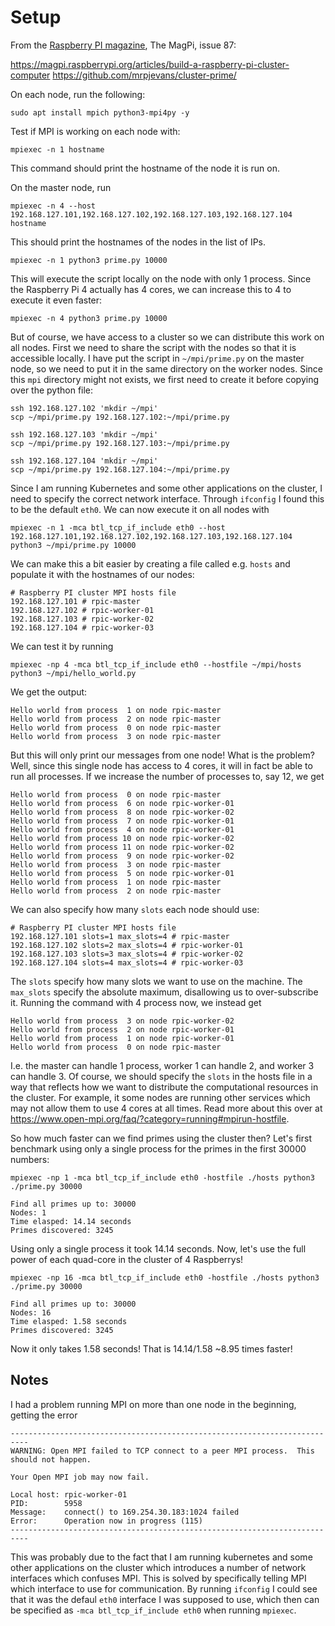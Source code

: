 
# Setup

From the [Raspberry PI magazine](https://magpi.raspberrypi.org/), The MagPi, issue 87:

https://magpi.raspberrypi.org/articles/build-a-raspberry-pi-cluster-computer
https://github.com/mrpjevans/cluster-prime/

On each node, run the following:

    sudo apt install mpich python3-mpi4py -y

Test if MPI is working on each node with:

    mpiexec -n 1 hostname

This command should print the hostname of the node it is run on.

On the master node, run

    mpiexec -n 4 --host 192.168.127.101,192.168.127.102,192.168.127.103,192.168.127.104 hostname

This should print the hostnames of the nodes in the list of IPs.

    mpiexec -n 1 python3 prime.py 10000

This will execute the script locally on the node with only 1 process. Since the Raspberry Pi 4 actually has 4 cores, we can increase this to 4 to execute it even faster:

    mpiexec -n 4 python3 prime.py 10000

But of course, we have access to a cluster so we can distribute this work on all nodes. First we need to share the script with the nodes so that it is accessible locally. I have put the script in `~/mpi/prime.py` on the master node, so we need to put it in the same directory on the worker nodes. Since this `mpi` directory might not exists, we first need to create it before copying over the python file:

    ssh 192.168.127.102 'mkdir ~/mpi'
    scp ~/mpi/prime.py 192.168.127.102:~/mpi/prime.py

    ssh 192.168.127.103 'mkdir ~/mpi'
    scp ~/mpi/prime.py 192.168.127.103:~/mpi/prime.py
    
    ssh 192.168.127.104 'mkdir ~/mpi'
    scp ~/mpi/prime.py 192.168.127.104:~/mpi/prime.py
    
Since I am running Kubernetes and some other applications on the cluster, I need to specify the correct network interface. Through `ifconfig` I found this to be the default `eth0`. We can now execute it on all nodes with

    mpiexec -n 1 -mca btl_tcp_if_include eth0 --host 192.168.127.101,192.168.127.102,192.168.127.103,192.168.127.104 python3 ~/mpi/prime.py 10000

We can make this a bit easier by creating a file called e.g. `hosts` and populate it with the hostnames of our nodes:

    # Raspberry PI cluster MPI hosts file
    192.168.127.101 # rpic-master
    192.168.127.102 # rpic-worker-01
    192.168.127.103 # rpic-worker-02
    192.168.127.104 # rpic-worker-03

We can test it by running

    mpiexec -np 4 -mca btl_tcp_if_include eth0 --hostfile ~/mpi/hosts python3 ~/mpi/hello_world.py

We get the output:

    Hello world from process  1 on node rpic-master
    Hello world from process  2 on node rpic-master
    Hello world from process  0 on node rpic-master
    Hello world from process  3 on node rpic-master

But this will only print our messages from one node! What is the problem? Well, since this single node has access to 4 cores, it will in fact be able to run all processes. If we increase the number of processes to, say 12, we get

    Hello world from process  0 on node rpic-master
    Hello world from process  6 on node rpic-worker-01
    Hello world from process  8 on node rpic-worker-02
    Hello world from process  7 on node rpic-worker-01
    Hello world from process  4 on node rpic-worker-01
    Hello world from process 10 on node rpic-worker-02
    Hello world from process 11 on node rpic-worker-02
    Hello world from process  9 on node rpic-worker-02
    Hello world from process  3 on node rpic-master
    Hello world from process  5 on node rpic-worker-01
    Hello world from process  1 on node rpic-master
    Hello world from process  2 on node rpic-master

We can also specify how many `slots` each node should use:

    # Raspberry PI cluster MPI hosts file
    192.168.127.101 slots=1 max_slots=4 # rpic-master
    192.168.127.102 slots=2 max_slots=4 # rpic-worker-01
    192.168.127.103 slots=3 max_slots=4 # rpic-worker-02
    192.168.127.104 slots=4 max_slots=4 # rpic-worker-03

The `slots` specify how many slots we want to use on the machine. The `max_slots` specify the absolute maximum, disallowing us to over-subscribe it. Running the command with 4 process now, we instead get

    Hello world from process  3 on node rpic-worker-02
    Hello world from process  2 on node rpic-worker-01
    Hello world from process  1 on node rpic-worker-01
    Hello world from process  0 on node rpic-master

I.e. the master can handle 1 process, worker 1 can handle 2, and worker 3 can handle 3. Of course, we should specify the `slots` in the hosts file in a way that reflects how we want to distribute the computational resources in the cluster. For example, it some nodes are running other services which may not allow them to use 4 cores at all times. Read more about this over at https://www.open-mpi.org/faq/?category=running#mpirun-hostfile.

So how much faster can we find primes using the cluster then? Let's first benchmark using only a single process for the primes in the first 30000 numbers:

    mpiexec -np 1 -mca btl_tcp_if_include eth0 -hostfile ./hosts python3 ./prime.py 30000
    
    Find all primes up to: 30000
    Nodes: 1
    Time elasped: 14.14 seconds
    Primes discovered: 3245

Using only a single process it took 14.14 seconds. Now, let's use the full power of each quad-core in the cluster of 4 Raspberrys!

    mpiexec -np 16 -mca btl_tcp_if_include eth0 -hostfile ./hosts python3 ./prime.py 30000
    
    Find all primes up to: 30000
    Nodes: 16
    Time elasped: 1.58 seconds
    Primes discovered: 3245

Now it only takes 1.58 seconds! That is 14.14/1.58 ~8.95 times faster!

## Notes

I had a problem running MPI on more than one node in the beginning, getting the error

    --------------------------------------------------------------------------
    WARNING: Open MPI failed to TCP connect to a peer MPI process.  This
    should not happen.

    Your Open MPI job may now fail.

    Local host: rpic-worker-01
    PID:        5958
    Message:    connect() to 169.254.30.183:1024 failed
    Error:      Operation now in progress (115)
    --------------------------------------------------------------------------

This was probably due to the fact that I am running kubernetes and some other applications on the cluster which introduces a number of network interfaces which confuses MPI. This is solved by specifically telling MPI which interface to use for communication. By running `ifconfig` I could see that it was the defaul `eth0` interface I was supposed to use, which then can be specified as `-mca btl_tcp_if_include eth0` when running `mpiexec`.